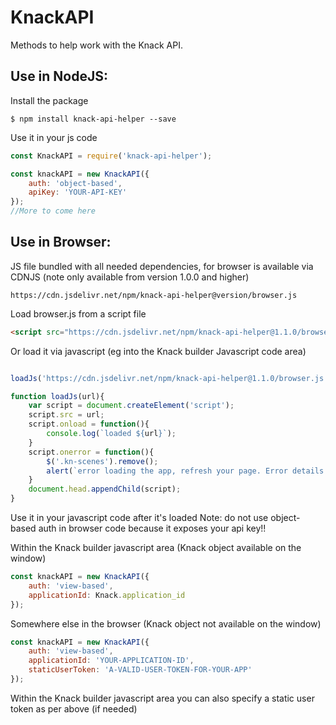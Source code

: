 # KnackAPI
Methods to help work with the Knack API.

## Use in NodeJS:

Install the package
```
$ npm install knack-api-helper --save
```

Use it in your js code
```javascript
const KnackAPI = require('knack-api-helper');

const knackAPI = new KnackAPI({
    auth: 'object-based',
    apiKey: 'YOUR-API-KEY'
});
//More to come here
```

## Use in Browser:

JS file bundled with all needed dependencies, for browser is available via CDNJS
(note only available from version 1.0.0 and higher)
```
https://cdn.jsdelivr.net/npm/knack-api-helper@version/browser.js
```

Load browser.js from a script file

```html
<script src="https://cdn.jsdelivr.net/npm/knack-api-helper@1.1.0/browser.js"></script>
```

Or load it via javascript (eg into the Knack builder Javascript code area)

```javascript

loadJs('https://cdn.jsdelivr.net/npm/knack-api-helper@1.1.0/browser.js');

function loadJs(url){
    var script = document.createElement('script');
    script.src = url;
    script.onload = function(){
        console.log(`loaded ${url}`);
    }
    script.onerror = function(){
        $('.kn-scenes').remove();
        alert(`error loading the app, refresh your page. Error details: unable to load external script ${url}`);
    }
    document.head.appendChild(script);
}
```
Use it in your javascript code after it's loaded
Note: do not use object-based auth in browser code because it exposes your api key!!

Within the Knack builder javascript area (Knack object available on the window)

```javascript
const knackAPI = new KnackAPI({
    auth: 'view-based',
    applicationId: Knack.application_id
});
```
Somewhere else in the browser (Knack object not available on the window)
```javascript
const knackAPI = new KnackAPI({
    auth: 'view-based',
    applicationId: 'YOUR-APPLICATION-ID',
    staticUserToken: 'A-VALID-USER-TOKEN-FOR-YOUR-APP'
});
```
Within the Knack builder javascript area you can also specify a static user token as per above (if needed)
